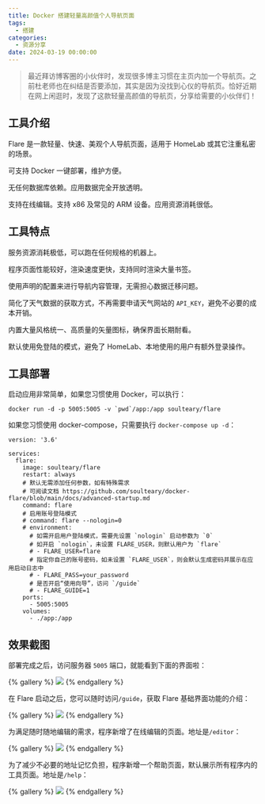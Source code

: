 ```yaml
---
title: Docker 搭建轻量高颜值个人导航页面
tags:
  - 搭建
categories:
  - 资源分享
date: 2024-03-19 00:00:00
---
```


> 最近拜访博客圈的小伙伴时，发现很多博主习惯在主页内加一个导航页。之前杜老师也在纠结是否要添加，其实是因为没找到心仪的导航页。恰好近期在网上闲逛时，发现了这款轻量高颜值的导航页，分享给需要的小伙伴们！

<!-- more -->

## 工具介绍

Flare 是一款轻量、快速、美观个人导航页面，适用于 HomeLab 或其它注重私密的场景。

可支持 Docker 一键部署，维护方便。

无任何数据库依赖。应用数据完全开放透明。

支持在线编辑。支持 x86 及常见的 ARM 设备。应用资源消耗很低。

## 工具特点

服务资源消耗极低，可以跑在任何规格的机器上。

程序页面性能较好，渲染速度更快，支持同时渲染大量书签。

使用声明的配置来进行导航内容管理，无需担心数据迁移问题。

简化了天气数据的获取方式，不再需要申请天气网站的 `API_KEY`，避免不必要的成本开销。

内置大量风格统一、高质量的矢量图标，确保界面长期耐看。

默认使用免登陆的模式，避免了 HomeLab、本地使用的用户有额外登录操作。

## 工具部署

启动应用非常简单，如果您习惯使用 Docker，可以执行：

```
docker run -d -p 5005:5005 -v `pwd`/app:/app soulteary/flare
```

如果您习惯使用 docker-compose，只需要执行 `docker-compose up -d`：

```
version: '3.6'

services:
  flare:
    image: soulteary/flare
    restart: always
    # 默认无需添加任何参数，如有特殊需求
    # 可阅读文档 https://github.com/soulteary/docker-flare/blob/main/docs/advanced-startup.md
    command: flare
    # 启用账号登陆模式
    # command: flare --nologin=0
    # environment:
      # 如需开启用户登陆模式，需要先设置 `nologin` 启动参数为 `0`
      # 如开启 `nologin`，未设置 FLARE_USER，则默认用户为 `flare`
      # - FLARE_USER=flare
      # 指定你自己的账号密码，如未设置 `FLARE_USER`，则会默认生成密码并展示在应用启动日志中
      # - FLARE_PASS=your_password
      # 是否开启“使用向导”，访问 `/guide`
      # - FLARE_GUIDE=1
    ports:
      - 5005:5005
    volumes:
      - ./app:/app
```

## 效果截图

部署完成之后，访问服务器 `5005` 端口，就能看到下面的界面啦：

{% gallery %}
![](https://cdn.dusays.com/2024/03/688-1.jpg)
{% endgallery %}

在 Flare 启动之后，您可以随时访问`/guide`，获取 Flare 基础界面功能的介绍：

{% gallery %}
![](https://cdn.dusays.com/2024/03/688-2.jpg)
{% endgallery %}

为满足随时随地编辑的需求，程序新增了在线编辑的页面。地址是`/editor`：

{% gallery %}
![](https://cdn.dusays.com/2024/03/688-3.jpg)
{% endgallery %}

为了减少不必要的地址记忆负担，程序新增一个帮助页面，默认展示所有程序内的工具页面。地址是`/help`：

{% gallery %}
![](https://cdn.dusays.com/2024/03/688-4.jpg)
{% endgallery %}